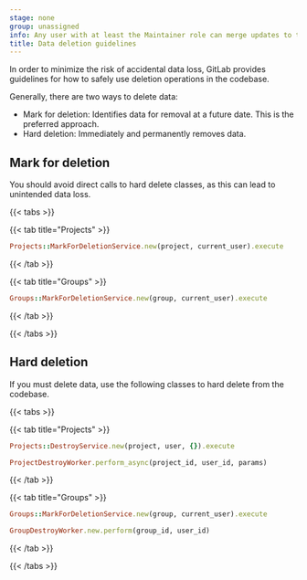 ```yaml
---
stage: none
group: unassigned
info: Any user with at least the Maintainer role can merge updates to this content. For details, see https://docs.gitlab.com/ee/development/development_processes.html#development-guidelines-review.
title: Data deletion guidelines
---
```


In order to minimize the risk of accidental data loss, GitLab provides guidelines for how to safely use deletion operations in the codebase.

Generally, there are two ways to delete data:

- Mark for deletion: Identifies data for removal at a future date. This is the preferred approach.
- Hard deletion: Immediately and permanently removes data.

## Mark for deletion

You should avoid direct calls to hard delete classes, as this can lead to unintended data loss.

{{< tabs >}}

{{< tab title="Projects" >}}

```ruby
Projects::MarkForDeletionService.new(project, current_user).execute
```

{{< /tab >}}

{{< tab title="Groups" >}}

```ruby
Groups::MarkForDeletionService.new(group, current_user).execute
```

{{< /tab >}}

{{< /tabs >}}

## Hard deletion

If you must delete data, use the following classes to hard delete from the codebase.

{{< tabs >}}

{{< tab title="Projects" >}}

```ruby
Projects::DestroyService.new(project, user, {}).execute

ProjectDestroyWorker.perform_async(project_id, user_id, params)
```

{{< /tab >}}

{{< tab title="Groups" >}}

```ruby
Groups::MarkForDeletionService.new(group, current_user).execute

GroupDestroyWorker.new.perform(group_id, user_id)
```

{{< /tab >}}

{{< /tabs >}}
